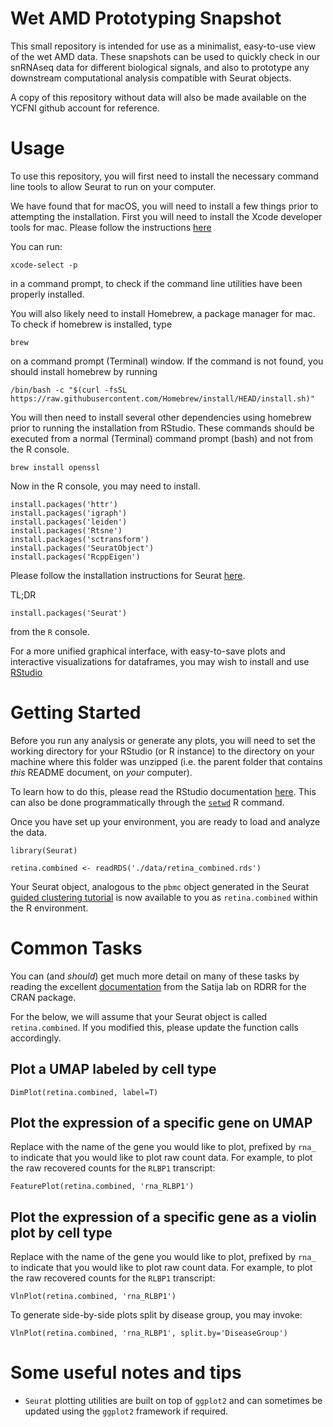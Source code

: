 # Wet AMD Prototyping Snapshot

This small repository is intended for use as a minimalist, easy-to-use
view of the wet AMD data.  These snapshots can be used to quickly check
in our snRNAseq data for different biological signals, and also to prototype
any downstream computational analysis compatible with Seurat objects.

A copy of this repository without data will also be made available on the
YCFNI github account for reference.

# Usage
To use this repository, you will first need to install the necessary command
line tools to allow Seurat to run on your computer.  

We have found that for macOS, you will need to install a few things
prior to attempting the installation. First you will need to install
the Xcode developer tools for mac. Please follow the instructions
[here](https://mac.install.guide/commandlinetools/index.html)

You can run:

    xcode-select -p

in a command prompt, to check if the command line utilities have been
properly installed.

You will also likely need to install Homebrew, a package manager for
mac. To check if homebrew is installed, type

    brew

on a command prompt (Terminal) window. If the command is not found,
you should install homebrew by running

    /bin/bash -c "$(curl -fsSL https://raw.githubusercontent.com/Homebrew/install/HEAD/install.sh)"

You will then need to install several other dependencies using homebrew
prior to running the installation from RStudio.  These commands should be
executed from a normal (Terminal) command prompt (bash) and not from the
R console.

    brew install openssl

Now in the R console, you may need to install.

    install.packages('httr')
    install.packages('igraph')
    install.packages('leiden')
    install.packages('Rtsne')
    install.packages('sctransform')
    install.packages('SeuratObject')
    install.packages('RcppEigen')

Please follow the
installation instructions for Seurat 
[here](https://satijalab.org/seurat/articles/install.html).

TL;DR
    
    install.packages('Seurat')

from the `R` console.

For a more unified graphical interface, with easy-to-save plots and
interactive visualizations for dataframes, you may wish to install and
use [RStudio](https://www.rstudio.com/)

# Getting Started

Before you run any analysis or generate any plots, you will need to set the
working directory for your RStudio (or R instance) to the directory on your
machine where this folder was unzipped (i.e. the parent folder that
contains *this* README document, on *your* computer).

To learn how to do this, please read the RStudio documentation
[here](https://support.rstudio.com/hc/en-us/articles/200711843-Working-Directories-and-Workspaces-in-the-RStudio-IDE). This can
also be done programmatically through the 
[`setwd`](https://www.rdocumentation.org/packages/base/versions/3.6.2/topics/getwd)
R command.

Once you have set up your environment, you are ready to load and analyze the
data.

    library(Seurat)

    retina.combined <- readRDS('./data/retina_combined.rds')

Your Seurat object, analogous to the `pbmc` object generated in the
Seurat [guided clustering tutorial](https://satijalab.org/seurat/articles/pbmc3k_tutorial.html)
is now available to you as `retina.combined` within the R environment.

# Common Tasks

You can (and *should*) get much more detail on many of these tasks by reading
the excellent [documentation](https://rdrr.io/cran/Seurat/api/) from the Satija
lab on RDRR for the CRAN package.

For the below, we will assume that your Seurat object is called
`retina.combined`.  If you modified this, please update the function calls
accordingly.

## Plot a UMAP labeled by cell type

    DimPlot(retina.combined, label=T)
    
## Plot the expression of a specific gene on UMAP

Replace with the name of the gene you would like to plot, prefixed by
`rna_` to indicate that you would like to plot raw count data.
For example, to plot the raw recovered counts for the `RLBP1` transcript:

    FeaturePlot(retina.combined, 'rna_RLBP1')

## Plot the expression of a specific gene as a violin plot by cell type

Replace with the name of the gene you would like to plot, prefixed by
`rna_` to indicate that you would like to plot raw count data.
For example, to plot the raw recovered counts for the `RLBP1` transcript:

    VlnPlot(retina.combined, 'rna_RLBP1')

To generate side-by-side plots split by disease group, you may invoke:

    VlnPlot(retina.combined, 'rna_RLBP1', split.by='DiseaseGroup')

# Some useful notes and tips

- `Seurat` plotting utilities are built on top
of `ggplot2` and can sometimes be updated using the `ggplot2` framework if
required.
